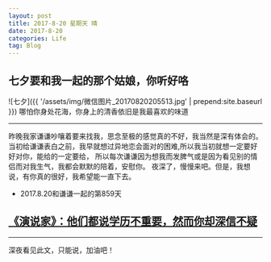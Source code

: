 ```yaml
---
layout: post
title: 2017-8-20 星期天 晴
date: 2017-8-20
categories: Life
tag: Blog
---
```

## 七夕要和我一起的那个姑娘，你听好咯

![七夕]({{ '/assets/img/微信图片_20170820205513.jpg' | prepend:site.baseurl }})
  哪怕你身处花海，你身上的清香依旧是我最喜欢的味道

-----------------------------

  昨晚我家谦谦吵嚷着要来找我，思念至极的感觉真的不好，我当然是深有体会的。
当初给谦谦表白之前，我早就想过异地恋会面对的困难,所以我当初就想一定要好好对你，能给的一定要给，
所以每次谦谦因为想我而发脾气或是因为看见别的情侣而对我生气，我都会默默的陪着，安慰你。
  夜深了，慢慢来吧。但是，我想说，有你真的很好，我希望能一直下去。
* 2017.8.20和谦谦一起的第859天
## [《演说家》：他们都说学历不重要，然而你却深信不疑](http://www.jianshu.com/p/bbe4c3ab2a35?utm_campaign=haruki&utm_content=note&utm_medium=reader_share&utm_source=weixin&from=singlemessage)
--------------------

 深夜看见此文，只能说，加油吧！
